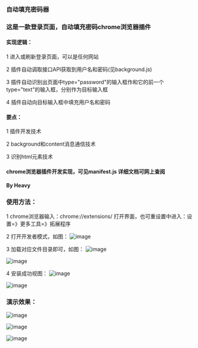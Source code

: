 ### 自动填充密码器
### 这是一款登录页面，自动填充密码chrome浏览器插件

#### 实现逻辑：
1 进入或刷新登录页面，可以是任何网站

2 插件自动调取接口API获取到用户名和密码(见background.js)

3 插件自动识别出页面中type="password"的输入框作和它的前一个type="text"的输入框，分别作为目标输入框

4 插件自动向目标输入框中填充用户名和密码


#### 要点：
1 插件开发技术

2 background和content消息通信技术

3 识别html元素技术


#### chrome浏览器插件开发实现，可见manifest.js 详细文档可网上查阅

#### By Heavy

### 使用方法：
1 chrome浏览器输入：chrome://extensions/ 打开界面，也可重设置中进入：设置=》更多工具=》拓展程序

2 打开开发者模式，如图：
![image](https://user-images.githubusercontent.com/14215192/123385623-4f90d780-d5c8-11eb-8714-4ff39dae9072.png)

3 加载对应文件目录即可，如图：
![image](https://user-images.githubusercontent.com/14215192/123385687-659e9800-d5c8-11eb-9c90-7fcf5e9c0eec.png)

![image](https://user-images.githubusercontent.com/14215192/123385772-80710c80-d5c8-11eb-8379-03743704efba.png)

4 安装成功视图：
![image](https://user-images.githubusercontent.com/14215192/123385935-b1e9d800-d5c8-11eb-9e8e-681d351cee2e.png)

![image](https://user-images.githubusercontent.com/14215192/123385978-bdd59a00-d5c8-11eb-931a-25ce775576db.png)


### 演示效果：

![image](https://user-images.githubusercontent.com/14215192/123385194-df825180-d5c7-11eb-8ae0-072e98a7f8b3.png)

![image](https://user-images.githubusercontent.com/14215192/123385230-e8732300-d5c7-11eb-8997-2a7c7b683d25.png)

![image](https://user-images.githubusercontent.com/14215192/123385259-ee690400-d5c7-11eb-9e6d-035a29daad4f.png)

